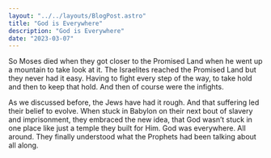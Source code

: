```yaml
---
layout: "../../layouts/BlogPost.astro"
title: "God is Everywhere"
description: "God is Everywhere"
date: "2023-03-07"
---
```


So Moses died when they got closer to the Promised Land when he went up a mountain to take look at it.
The Israelites reached the Promised Land but they never had it easy. Having to fight every step of the way, to take hold and then to keep that hold. And then of course were the infights.


As we discussed before, the Jews have had it rough.
And that suffering led their belief to evolve. When stuck in Babylon on their next bout of slavery and imprisonment, they embraced the new idea, that God wasn’t stuck in one place like just a temple they built for Him. God was everywhere. All around.
They finally understood what the Prophets had been talking about all along.
